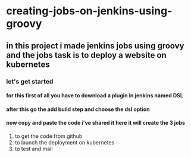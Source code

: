 # creating-jobs-on-jenkins-using-groovy

## in this project i made jenkins jobs using groovy and the jobs task is to deploy a website on kubernetes

### let's get started  

#### for this first of all you have to download a plugin in jenkins named DSL  

#### after this  go the add build step and choose the dsl option

#### now copy and paste the code i've shared it here it will create the 3 jobs
1. to get the code from github
2. to launch the deployment on kubernetes
3. to test and mail
